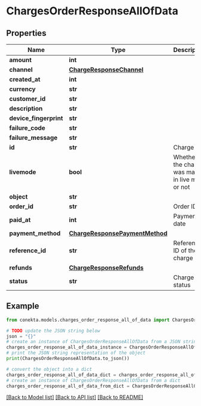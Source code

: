 # ChargesOrderResponseAllOfData


## Properties

Name | Type | Description | Notes
------------ | ------------- | ------------- | -------------
**amount** | **int** |  | 
**channel** | [**ChargeResponseChannel**](ChargeResponseChannel.md) |  | [optional] 
**created_at** | **int** |  | 
**currency** | **str** |  | 
**customer_id** | **str** |  | [optional] 
**description** | **str** |  | [optional] 
**device_fingerprint** | **str** |  | [optional] 
**failure_code** | **str** |  | [optional] 
**failure_message** | **str** |  | [optional] 
**id** | **str** | Charge ID | 
**livemode** | **bool** | Whether the charge was made in live mode or not | 
**object** | **str** |  | 
**order_id** | **str** | Order ID | 
**paid_at** | **int** | Payment date | [optional] 
**payment_method** | [**ChargeResponsePaymentMethod**](ChargeResponsePaymentMethod.md) |  | [optional] 
**reference_id** | **str** | Reference ID of the charge | [optional] 
**refunds** | [**ChargeResponseRefunds**](ChargeResponseRefunds.md) |  | [optional] 
**status** | **str** | Charge status | 

## Example

```python
from conekta.models.charges_order_response_all_of_data import ChargesOrderResponseAllOfData

# TODO update the JSON string below
json = "{}"
# create an instance of ChargesOrderResponseAllOfData from a JSON string
charges_order_response_all_of_data_instance = ChargesOrderResponseAllOfData.from_json(json)
# print the JSON string representation of the object
print(ChargesOrderResponseAllOfData.to_json())

# convert the object into a dict
charges_order_response_all_of_data_dict = charges_order_response_all_of_data_instance.to_dict()
# create an instance of ChargesOrderResponseAllOfData from a dict
charges_order_response_all_of_data_from_dict = ChargesOrderResponseAllOfData.from_dict(charges_order_response_all_of_data_dict)
```
[[Back to Model list]](../README.md#documentation-for-models) [[Back to API list]](../README.md#documentation-for-api-endpoints) [[Back to README]](../README.md)


